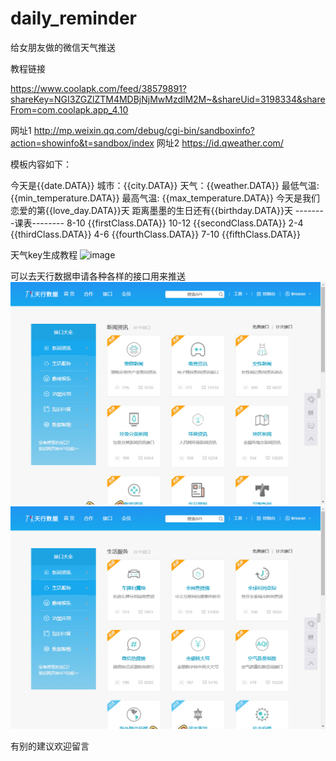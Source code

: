 # daily_reminder
给女朋友做的微信天气推送

教程链接

https://www.coolapk.com/feed/38579891?shareKey=NGI3ZGZlZTM4MDBjNjMwMzdlM2M~&shareUid=3198334&shareFrom=com.coolapk.app_4.10




网址1   http://mp.weixin.qq.com/debug/cgi-bin/sandboxinfo?action=showinfo&t=sandbox/index
网址2   https://id.qweather.com/


模板内容如下：

今天是{{date.DATA}} 
 城市：{{city.DATA}} 
 天气：{{weather.DATA}} 
 最低气温: {{min_temperature.DATA}} 
 最高气温: {{max_temperature.DATA}} 
 今天是我们恋爱的第{{love_day.DATA}}天 
 距离墨墨的生日还有{{birthday.DATA}}天 
 --------课表-------- 
 8-10 {{firstClass.DATA}} 
 10-12 {{secondClass.DATA}} 
 2-4 {{thirdClass.DATA}} 
 4-6 {{fourthClass.DATA}} 
 7-10 {{fifthClass.DATA}}

天气key生成教程
![image](https://raw.githubusercontent.com/limoest/daily_reminder/main/%E5%92%8C%E9%A3%8E%E5%A4%A9%E6%B0%94key%E7%94%9F%E6%88%90.png)


可以去天行数据申请各种各样的接口用来推送  
![image](https://raw.githubusercontent.com/limoest/daily_reminder/main/others/Snipaste_2022-08-24_12-13-19.png)
![image](https://raw.githubusercontent.com/limoest/daily_reminder/main/others/Snipaste.png)



有别的建议欢迎留言
